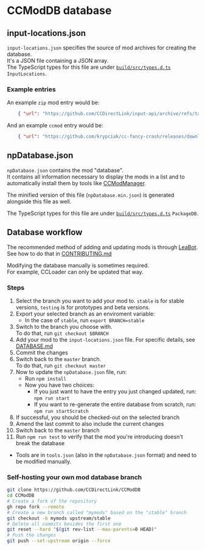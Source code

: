 # CCModDB database

## input-locations.json

`input-locations.json` specifies the source of mod archives for creating the database.  
It's a JSON file containing a JSON array.  
The TypeScript types for this file are under [`build/src/types.d.ts`](/build/src/types.d.ts) `InputLocations`.  

### Example entries

An example `zip` mod entry would be:

```json
    { "url": "https://github.com/CCDirectLink/input-api/archive/refs/tags/v1.0.2.zip" }
```

And an example `ccmod` entry would be:

```json
    { "url": "https://github.com/krypciak/cc-fancy-crash/releases/download/v1.1.0/cc-fancy-crash-1.1.0.ccmod" }
```

## npDatabase.json

`npDatabase.json` contains the mod "database".  
It contains all information necessary to display the mods in a list and to automatically install them by tools like [CCModManager](https://github.com/CCDirectLink/CCModManager).

The minified version of this file (`npDatabase.min.json`) is generated alongside this file as well.  

The TypeScript types for this file are under [`build/src/types.d.ts`](/build/src/types.d.ts) `PackageDB`.  

## Database workflow

The recommended method of adding and updating mods is through [LeaBot](https://github.com/CCDirectLink/ccbot).  
See how to do that in [CONTRIBUTING.md](/docs/CONTRIBUTING.md)  

Modifying the database manually is sometimes required.  
For example, CCLoader can only be updated that way.  
 
### Steps

1. Select the branch you want to add your mod to. `stable` is for stable versions, `testing` is for prototypes and beta versions.
2. Export your selected branch as an enviroment variable:  
   - In the case of `stable`, run `export BRANCH=stable`  
3. Switch to the branch you choose with.  
   To do that, run `git checkout $BRANCH`
4. Add your mod to the `input-locations.json` file. For specific details, see [DATABASE.md](/docs/DATABASE.md)
5. Commit the changes
6. Switch back to the `master` branch.  
   To do that, run `git checkout master`
7. Now to update the `npDatabase.json` file, run:  
	- Run `npm install`  
	- Now you have two choices:
	  - If you just want to have the entry you just changed updated, run:  
	    `npm run start`    
	  - If you want to re-generate the entire database from scratch, run:  
	    `npm run startScratch`  
8. If successful, you should be checked-out on the selected branch
10. Amend the last commit to also include the current changes
11. Switch back to the `master` branch
12. Run `npm run test` to verify that the mod you're introducing doesn't break the database

- Tools are in `tools.json` (also in the `npDatabase.json` format) and need to be modified manually.


### Self-hosting your own mod database branch

```bash
git clone https://github.com/CCDirectLink/CCModDB
cd CCModDB
# Create a fork of the repository
gh repo fork --remote
# Create a new branch called "mymods" based on the "stable" branch
git checkout -b mymods upstream/stable
# Delete all commits besides the first one
git reset --hard "$(git rev-list --max-parents=0 HEAD)"
# Push the changes
git push --set-upstream origin --force
```
